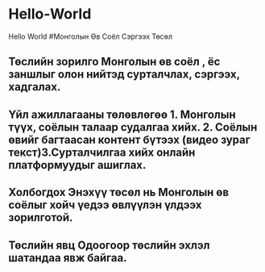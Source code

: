 # Hello-World
Hello World
#Монголын Өв Соёл Сэргээх Төсөл 
## Төслийн зорилго Монголын өв соёл , ёс заншлыг олон нийтэд сурталчлах, сэргээх, хадгалах.
## Үйл ажиллагааны төлөвлөгөө 1. Монголын түүх, соёлын талаар судалгаа хийх. 2. Соёлын өвийг багтаасан контент бүтээх (видео зураг текст)3.Сурталчилгаа хийх онлайн платформуудыг ашиглах. 
## Холбогдох  Энэхүү төсөл нь Монголын өв соёлыг хойч үедээ өвлүүлэн үлдээх зорилготой.
## Төслийн явц Одоогоор төслийн эхлэл шатандаа явж байгаа.